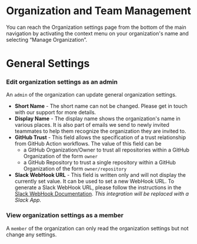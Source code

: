 # Organization and Team Management

You can reach the Organization settings page from the bottom of the main navigation by activating the context menu on your organization's name and selecting “Manage Organization”.

# General Settings

### Edit organization settings as an admin

An `admin` of the organization can update general organization settings.

- **Short Name** - The short name can not be changed. Please get in touch with our support for more details.
- **Display Name** - The display name shows the organization's name in various places. It is also part of emails we send to newly invited teammates to help them recognize the organization they are invited to.
- **GitHub Trust** - This field allows the specification of a trust relationship from GitHub Action workflows. The value of this field can be
    - a GitHub Organization/Owner to trust all repositories within a GitHub Organization of the form `owner`
    - a GitHub Repository to trust a single repository within a GitHub Organization of the form `owner/repository`
- **Slack WebHook URL** - This field is written only and will not display the currently set value. It can be used to set a new WebHook URL. To generate a Slack WebHook URL, please follow the instructions in the [Slack WebHook Documentation](https://opentffoundation.slack.com/apps/A0F7XDUAZ-incoming-webhooks). *This integration will be replaced with a Slack App.*

### View organization settings as a member

A `member` of the organization can only read the organization settings but not change any settings.
